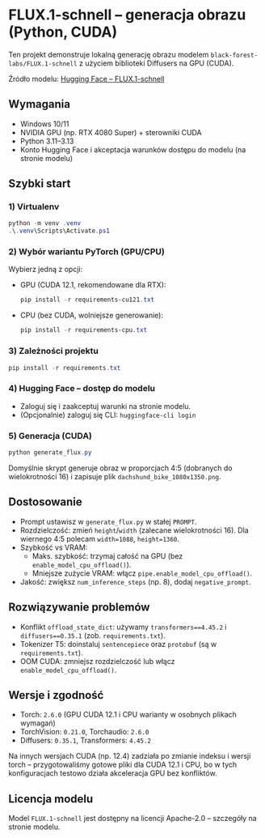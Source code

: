 # FLUX.1-schnell – generacja obrazu (Python, CUDA)

Ten projekt demonstruje lokalną generację obrazu modelem `black-forest-labs/FLUX.1-schnell` z użyciem biblioteki Diffusers na GPU (CUDA).

Źródło modelu: [Hugging Face – FLUX.1-schnell](https://huggingface.co/black-forest-labs/FLUX.1-schnell)

## Wymagania
- Windows 10/11
- NVIDIA GPU (np. RTX 4080 Super) + sterowniki CUDA
- Python 3.11–3.13
- Konto Hugging Face i akceptacja warunków dostępu do modelu (na stronie modelu)

## Szybki start
### 1) Virtualenv
```powershell
python -m venv .venv
.\.venv\Scripts\Activate.ps1
```

### 2) Wybór wariantu PyTorch (GPU/CPU)
Wybierz jedną z opcji:

- GPU (CUDA 12.1, rekomendowane dla RTX):
  ```powershell
  pip install -r requirements-cu121.txt
  ```
- CPU (bez CUDA, wolniejsze generowanie):
  ```powershell
  pip install -r requirements-cpu.txt
  ```

### 3) Zależności projektu
```powershell
pip install -r requirements.txt
```

### 4) Hugging Face – dostęp do modelu
- Zaloguj się i zaakceptuj warunki na stronie modelu.
- (Opcjonalnie) zaloguj się CLI: `huggingface-cli login`

### 5) Generacja (CUDA)
```powershell
python generate_flux.py
```
Domyślnie skrypt generuje obraz w proporcjach 4:5 (dobranych do wielokrotności 16) i zapisuje plik `dachshund_bike_1080x1350.png`.

## Dostosowanie
- Prompt ustawisz w `generate_flux.py` w stałej `PROMPT`.
- Rozdzielczość: zmień `height`/`width` (zalecane wielokrotności 16). Dla wiernego 4:5 polecam `width=1088`, `height=1360`.
- Szybkość vs VRAM:
  - Maks. szybkość: trzymaj całość na GPU (bez `enable_model_cpu_offload()`).
  - Mniejsze zużycie VRAM: włącz `pipe.enable_model_cpu_offload()`.
- Jakość: zwiększ `num_inference_steps` (np. 8), dodaj `negative_prompt`.

## Rozwiązywanie problemów
- Konflikt `offload_state_dict`: używamy `transformers==4.45.2` i `diffusers==0.35.1` (zob. `requirements.txt`).
- Tokenizer T5: doinstaluj `sentencepiece` oraz `protobuf` (są w `requirements.txt`).
- OOM CUDA: zmniejsz rozdzielczość lub włącz `enable_model_cpu_offload()`.

## Wersje i zgodność
- Torch: `2.6.0` (GPU CUDA 12.1 i CPU warianty w osobnych plikach wymagań)
- TorchVision: `0.21.0`, Torchaudio: `2.6.0`
- Diffusers: `0.35.1`, Transformers: `4.45.2`

Na innych wersjach CUDA (np. 12.4) zadziała po zmianie indeksu i wersji torch – przygotowaliśmy gotowe pliki dla CUDA 12.1 i CPU, bo w tych konfiguracjach testowo działa akceleracja GPU bez konfliktów.

## Licencja modelu
Model `FLUX.1-schnell` jest dostępny na licencji Apache-2.0 – szczegóły na stronie modelu.
